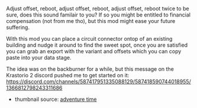 Adjust offset, reboot, adjust offset, reboot, adjust offset, reboot twice to be sure, does this sound familair to you?
If so you might be entitled to financial compensation (not from me tho), but this mod might ease your future suffering.

With this mod you can place a circuit connector ontop of an existing building and nudge it around to find the sweet spot,
once you are satisfied you can grab an export with the variant and offsets which you can copy paste into your data stage.

The idea was on the backburner for a while, but this message on the Krastorio 2 discord pushed me to get started on it:
https://discord.com/channels/587417951335088129/587418590744018955/1366812798243311686

- thumbnail source: [adventure time](https://youtu.be/xfVssMRb8Wg?t=19)
